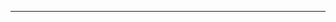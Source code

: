 <!--
CO_OP_TRANSLATOR_METADATA:
{
  "original_hash": "661bbc8e2592ebbb96aa84b1462f5755",
  "translation_date": "2025-08-28T20:37:15+00:00",
  "source_file": "03-Core-Generative-AI-Techniques/README.md",
  "language_code": "br"
}
-->


---

